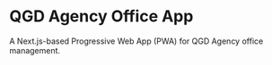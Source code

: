 # QGD Agency Office App

A Next.js-based Progressive Web App (PWA) for QGD Agency office management.